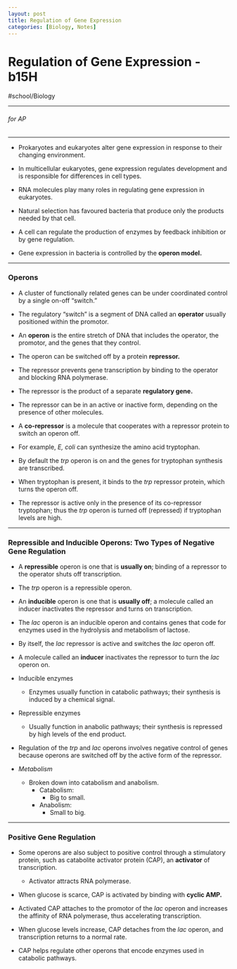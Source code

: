 ```yaml
---
layout: post
title: Regulation of Gene Expression
categories: [Biology, Notes]
---
```

# Regulation of Gene Expression - b15H
#school/Biology
- - - -
###### for AP
- - - -
* Prokaryotes and eukaryotes alter gene expression in response to their changing environment.
* In multicellular eukaryotes, gene expression regulates development and is responsible for differences in cell types.
* RNA molecules play many roles in regulating gene expression in eukaryotes.

* Natural selection has favoured bacteria that produce only the products needed by that cell.
* A cell can regulate the production of enzymes by feedback inhibition or by gene regulation.
* Gene expression in bacteria is controlled by the **operon model.**
- - - -
### Operons
* A cluster of functionally related genes can be under coordinated control by a single on-off “switch.”
* The regulatory “switch” is a segment of DNA called an **operator** usually positioned within the promotor.
* An **operon** is the entire stretch of DNA that includes the operator, the promotor, and the genes that they control.

* The operon can be switched off by a protein **repressor.**
* The repressor prevents gene transcription by binding to the operator and blocking RNA polymerase.
* The repressor is the product of a separate **regulatory gene.**

* The repressor can be in an active or inactive form, depending on the presence of other molecules.
* A **co-repressor** is a molecule that cooperates with a repressor protein to switch an operon off.
* For example, _E, coli_ can synthesize the amino acid tryptophan.

* By default the _trp_ operon is on and the genes for tryptophan synthesis are transcribed.
* When tryptophan is present, it binds to the _trp_ repressor protein, which turns the operon off.
* The repressor is active only in the presence of its co-repressor tryptophan; thus the _trp_ operon is turned off (repressed) if tryptophan levels are high.
- - - -
### Repressible and Inducible Operons: Two Types of Negative Gene Regulation
* A **repressible** operon is one that is **usually on**; binding of a repressor to the operator shuts off transcription.
* The _trp_ operon is a repressible operon.
* An **inducible** operon is one that is **usually off**; a molecule called an inducer inactivates the repressor and turns on transcription.

* The _lac_ operon is an inducible operon and contains genes that code for enzymes used in the hydrolysis and metabolism of lactose.
* By itself, the _lac_ repressor is active and switches the _lac_ operon off.
* A molecule called an **inducer** inactivates the repressor to turn the _lac_ operon on.

* Inducible enzymes
	* Enzymes usually function in catabolic pathways; their synthesis is induced by a chemical signal.
* Repressible enzymes
	* Usually function in anabolic pathways; their synthesis is repressed by high levels of the end product.
* Regulation of the _trp_ and _lac_ operons involves negative control of genes because operons are switched off by the active form of the repressor.
* _Metabolism_
	* Broken down into catabolism and anabolism.
		* Catabolism:
			* Big to small.
		* Anabolism:
			* Small to big.
- - - -
### Positive Gene Regulation
* Some operons are also subject to positive control through a stimulatory protein, such as catabolite activator protein (CAP), an **activator** of transcription.
	* Activator attracts RNA polymerase.
* When glucose is scarce, CAP is activated by binding with **cyclic AMP.**
* Activated CAP attaches to the promotor of the _lac_ operon and increases the affinity of RNA polymerase, thus accelerating transcription.

* When glucose levels increase, CAP detaches from the _lac_ operon, and transcription returns to a normal rate.
* CAP helps regulate other operons that encode enzymes used in catabolic pathways.
